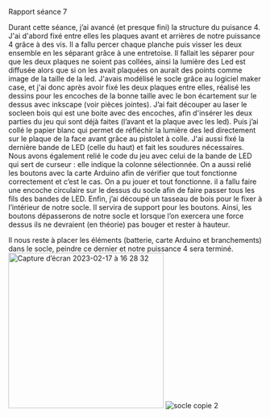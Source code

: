 Rapport séance 7

Durant cette séance, j’ai avancé (et presque fini) la structure du puisance 4.
J'ai d'abord fixé entre elles les plaques avant et arrières de notre puissance 4 grâce à des vis.
Il a fallu percer chaque planche puis visser les deux ensemble en les séparant grâce à une entretoise. 
Il fallait les séparer pour que les deux plaques ne soient pas collées, ainsi la lumière des Led est 
diffusée alors que si on les avait plaquées on aurait des points comme image de la taille de la led. 
J'avais modélisé le socle grâce au logiciel maker case, et j'ai donc après avoir fixé les deux plaques entre elles, 
réalisé les dessins pour les encoches de la bonne taille avec le bon écartement sur le dessus avec inkscape (voir pièces jointes).
J’ai fait découper au laser le socleen bois qui est une boite avec des encoches, afin d'insérer les deux parties 
du jeu qui sont déjà faites (l’avant et la plaque avec les led). 
Puis j’ai collé le papier blanc qui permet de réfléchir la lumière des led directement sur le plaque de la face 
avant grâce au pistolet à colle. 
J'ai aussi fixé la dernière bande de LED (celle du haut) et fait les soudures nécessaires.
Nous avons également relié le code du jeu avec celui de la bande de LED qui sert de curseur : elle indique la colonne sélectionnée. 
On a aussi relié les boutons avec la carte Arduino afin de vérifier que tout fonctionne correctement et c’est le cas. On a pu jouer et tout fonctionne.
il a fallu faire une encoche circulaire sur le dessus du socle afin de faire passer tous les fils des bandes de LED. 
Enfin, j’ai découpé un tasseau de bois pour le fixer à l’intérieur de notre socle. Il servira de support pour les boutons. 
Ainsi, les boutons dépasserons de notre socle et lorsque l’on exercera une force dessus ils ne devraient (en théorie) pas bouger et rester à hauteur. 

Il nous reste à placer les éléments (batterie, carte Arduino et branchements) dans le socle, peindre ce dernier et notre puissance 4 sera terminé. 
<img width="308" alt="Capture d’écran 2023-02-17 à 16 28 32" src="https://user-images.githubusercontent.com/120170016/219697511-e94e6eec-5ce6-4f65-b87a-2368aa0696ce.png">
![socle copie 2](https://user-images.githubusercontent.com/120170016/219698039-af6b2c8d-76a7-424c-9f1e-242f7311a3a4.svg)

